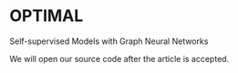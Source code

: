 # OPTIMAL
Self-supervised Models with Graph Neural Networks

We will open our source code after the article is accepted.
